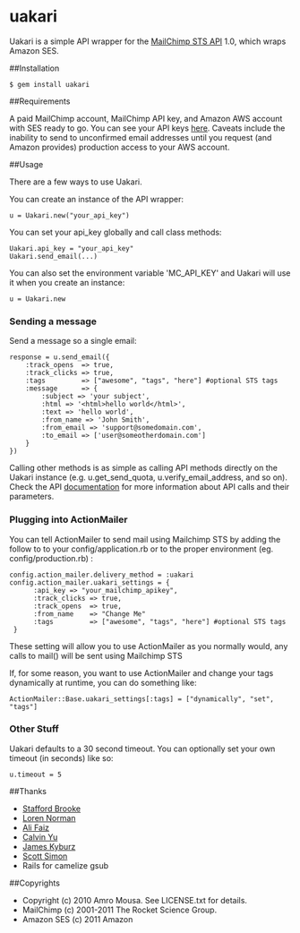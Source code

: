 # uakari

Uakari is a simple API wrapper for the [MailChimp STS API](http://http://apidocs.mailchimp.com/sts/1.0/) 1.0, which wraps Amazon SES.

##Installation

    $ gem install uakari
    
##Requirements

A paid MailChimp account, MailChimp API key, and Amazon AWS account with SES ready to go. You can see your API keys [here](http://admin.mailchimp.com/account/api). Caveats include the inability to send to unconfirmed email addresses until you request (and Amazon provides) production access to your AWS account.

##Usage

There are a few ways to use Uakari.

You can create an instance of the API wrapper:

    u = Uakari.new("your_api_key")

You can set your api_key globally and call class methods:

    Uakari.api_key = "your_api_key"
    Uakari.send_email(...)

You can also set the environment variable 'MC_API_KEY' and Uakari will use it when you create an instance:

    u = Uakari.new

### Sending a message

Send a message so a single email:

    response = u.send_email({
        :track_opens  => true, 
        :track_clicks => true, 
        :tags         => ["awesome", "tags", "here"] #optional STS tags
        :message      => { 
            :subject => 'your subject', 
            :html => '<html>hello world</html>', 
            :text => 'hello world', 
            :from_name => 'John Smith', 
            :from_email => 'support@somedomain.com', 
            :to_email => ['user@someotherdomain.com']
        }
    })

Calling other methods is as simple as calling API methods directly on the Uakari instance (e.g. u.get_send_quota, u.verify_email_address, and so on). Check the API [documentation](http://apidocs.mailchimp.com/sts/1.0/) for more information about API calls and their parameters.


### Plugging into ActionMailer

You can tell ActionMailer to send mail using Mailchimp STS by adding the follow to to your config/application.rb or to the proper environment (eg. config/production.rb) :
    
    config.action_mailer.delivery_method = :uakari
    config.action_mailer.uakari_settings = {
          :api_key => "your_mailchimp_apikey",
          :track_clicks => true,
          :track_opens  => true, 
          :from_name    => "Change Me"
          :tags         => ["awesome", "tags", "here"] #optional STS tags
     }

These setting will allow you to use ActionMailer as you normally would, any calls to mail() will be sent using Mailchimp STS

If, for some reason, you want to use ActionMailer and change your tags dynamically at runtime, you can do something like:

    ActionMailer::Base.uakari_settings[:tags] = ["dynamically", "set", "tags"]

### Other Stuff

Uakari defaults to a 30 second timeout. You can optionally set your own timeout (in seconds) like so:

    u.timeout = 5

##Thanks

* [Stafford Brooke](https://github.com/srbiv)
* [Loren Norman](https://github.com/lorennorman)
* [Ali Faiz](https://github.com/alif)
* [Calvin Yu](https://github.com/cyu)
* [James Kyburz](https://github.com/JamesKyburz)
* [Scott Simon](https://github.com/scottley)
* Rails for camelize gsub

##Copyrights

* Copyright (c) 2010 Amro Mousa. See LICENSE.txt for details.
* MailChimp (c) 2001-2011 The Rocket Science Group.
* Amazon SES (c) 2011 Amazon